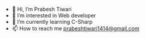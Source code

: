 - 👋 Hi, I’m Prabesh Tiwari
- 👀 I’m interested in Web developer 
- 🌱 I’m currently learning C-Sharp
- 📫 How to reach me prabeshtiwari1414@gmail.com

<!---
prabeshtiwari1414/prabeshtiwari1414 is a ✨ special ✨ repository because its `README.md` (this file) appears on your GitHub profile.
You can click the Preview link to take a look at your changes.
--->
